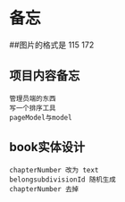 # 备忘
##图片的格式是
    115 172

## 项目内容备忘
    管理员端的东西
    写一个排序工具
    pageModel与model

##  book实体设计
    chapterNumber 改为 text
    belongsubdivisionId 随机生成
    chapterNumber 去掉
